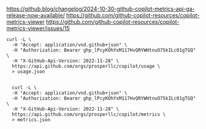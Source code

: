 https://github.blog/changelog/2024-10-30-github-copilot-metrics-api-ga-release-now-available/
https://github.com/github-copilot-resources/copilot-metrics-viewer
https://github.com/github-copilot-resources/copilot-metrics-viewer/issues/15
```
curl -L \
  -H "Accept: application/vnd.github+json" \
  -H "Authorization: Bearer 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" \
  -H "X-GitHub-Api-Version: 2022-11-28" \
  https://api.github.com/orgs/prosperllc/copilot/usage \
  > usage.json


  curl -L \
  -H "Accept: application/vnd.github+json" \
  -H "Authorization: Bearer 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" \
  -H "X-GitHub-Api-Version: 2022-11-28" \
  https://api.github.com/orgs/prosperllc/copilot/metrics \
  > metrics.json
```
